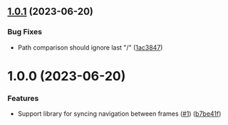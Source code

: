 ## [1.0.1](https://github.com/kapetacom/sdk-web-microfrontend-frame/compare/v1.0.0...v1.0.1) (2023-06-20)


### Bug Fixes

* Path comparison should ignore last "/" ([1ac3847](https://github.com/kapetacom/sdk-web-microfrontend-frame/commit/1ac3847326957fea728befc7758ba3639f6a37b1))

# 1.0.0 (2023-06-20)


### Features

* Support library for syncing navigation between frames ([#1](https://github.com/kapetacom/sdk-web-microfrontend-frame/issues/1)) ([b7be41f](https://github.com/kapetacom/sdk-web-microfrontend-frame/commit/b7be41f876db393887be4dd9f16291c02ba21e74))
